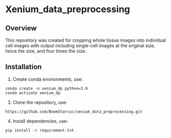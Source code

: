 # Xenium_data_preprocessing

## Overview
This repository was created for cropping whole tissue images into individual cell images with output including single-cell images at the original size, twice the size, and four times the size.

## Installation
1. Create conda environments, use:

``` 
conda create -n xenium_dp python=3.9
conda activate xenium_dp
```

3. Clone the repository, use:

``` 
https://github.com/BoomStarcuc/xenium_data_preprocessing.git
```

4. Install dependencies, use:

```
pip install -r requirement.txt
```
